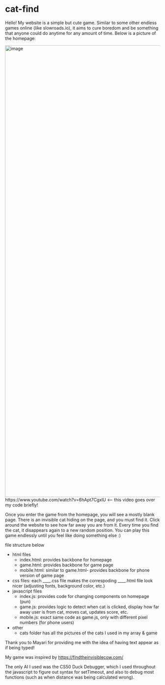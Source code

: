 # cat-find
Hello! My website is a simple but cute game. Similar to some other endless games online (like slowroads.io), it aims to cure boredom and be something that anyone could do anytime for any amount of time.
Below is a picture of the homepage:

<img width="1469" alt="image" src="https://github.com/user-attachments/assets/3edd04b5-a12e-43d5-9e3b-3603a7533dde" />
https://www.youtube.com/watch?v=6hApt7CgxlU <-- this video goes over my code briefly!

Once you enter the game from the homepage, you will see a mostly blank page. There is an invisible cat hiding on the page, and you must find it. Click around the website to see how far away you are from it. Every time you find the cat, it disappears again to a new random position. You can play this game endlessly until you feel like doing something else :)

file structure below
- html files
  - index.html: provides backbone for homepage
  - game.html: provides backbone for game page
  - mobile.html: similar to game.html- provides backbone for phone version of game page
- css files: each ____.css file makes the correspoding ____.html file look nicer (adjusting fonts, background color, etc.)
- javascript files
  - index.js: provides code for changing components on homepage (pun)
  - game.js: provides logic to detect when cat is clicked, display how far away user is from cat, moves cat, updates score, etc.
  - mobile.js: exact same code as game.js, only with different pixel numbers (for phone users)
- other
  - cats folder has all the pictures of the cats I used in my array & game

Thank you to Mayari for providing me with the idea of having text appear as if being typed!

My game was inspired by https://findtheinvisiblecow.com/

The only AI I used was the CS50 Duck Debugger, which I used throughout the javascript to figure out syntax for setTimeout, and also to debug most functions (such as when distance was being calculated wrong).
